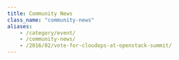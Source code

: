 ```yaml
---
title: Community News
class_name: "community-news"
aliases:
    - /category/event/
    - /community-news/
    - /2016/02/vote-for-cloudops-at-openstack-summit/
---
```


<div class="blog-main">
